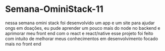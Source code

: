 # Semana-OminiStack-11
nessa semana omini stack foi desenvolvido um app e um site para ajudar ongs em doações, eu pude aprender um pouco mais do node no backend
e aprimorar meu front end com o react e react/native esse projeto foi feito com intuito de melhorar meus conhecimentos em desenvolvimento
focado mais no front end
